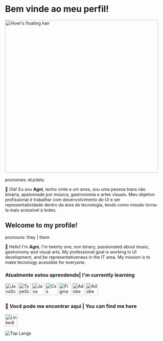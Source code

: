 # Bem vinde ao meu perfil!

<img align="center" alt="Howl's floating hair" src="https://i.imgur.com/vcYSbGc.gif" width="500px"/>

pronomes: elu/delu

🦇 Olá! Eu sou **Agni**, tenho vinte e um anos, sou uma pessoa trans não binária, apaixonade por música, gastronomia e artes visuais. Meu objetivo profissional é trabalhar com desenvolvimento de UI e ser representatividade dentro da área de tecnologia, tendo como missão torna-la mais acessível à todes.


## Welcome to my profile! 

pronouns: they | them

🦇 Hello! I'm **Agni**, I'm twenty one, non binary, passionated about music, gastronomy and visual arts. My professional goal is working in UI development, and be representativeness in the IT area. My mission is to make tecnology acessible for everyone. 

### Atualmente estou aprendendo| I'm currently learning


<a href="https://developer.mozilla.org/en-US/docs/Web/JavaScript" target="_blank"><img src="https://i.imgur.com/dzDM5u1.png" alt="JavaScript pink icon" width="40" height="40"/></a>
<a href="https://www.typescriptlang.org/" target="_blank"><img src="https://i.imgur.com/nTdg0nX.png" alt="TypeScript pink icon" width="40" height="40"/></a>
<a href="https://www.java.com/pt-BR/" target="_blank"><img src="https://i.imgur.com/1bZy7xI.png" alt="Java pink icon" width="40" height="40"/></a>
<a href="https://developer.mozilla.org/pt-BR/docs/Web/CSS" target="_blank"> <img src="https://i.imgur.com/JUQjOg9.png" alt="Css pink icon" width="40" height="40"/></a> 
<a href="https://www.figma.com/" target="_blank"><img src="https://i.imgur.com/ot5zWMM.png" alt="Figma pink icon" width="40" height="40"/></a>
<a href="https://www.adobe.com/br/products/photoshop.html" target="_blank"> <img src="https://i.imgur.com/tY7Z3Wc.png" alt="Adobe Photoshop pink icon" width="40" height="40"/></a> 
<a href="https://www.adobe.com/br/products/illustrator.html" target="_blank"><img src="https://i.imgur.com/6e27AEB.png" alt="Adobe Illustrator pink icon" width="40" height="40"/></a> 



### 📍 Você pode me encontrar aqui | You can find me here 

<a href="https://www.linkedin.com/in/agni-dmitri/" target="_blank"><img src="https://i.imgur.com/jKrkgfu.png" width="40px" height="40px" alt="LinkedIn"></a>

![Top Langs](https://github-readme-stats.vercel.app/api/top-langs/?username=agnidmitri&layout=compact&theme=highcontrast)

